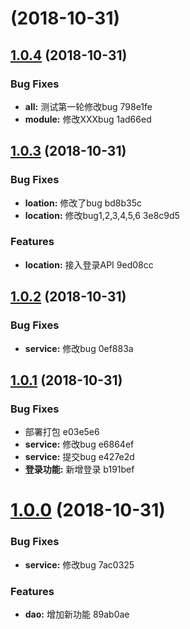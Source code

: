 <a name=""></a>
#  (2018-10-31)



<a name="1.0.4"></a>
## [1.0.4](/compare/1.0.3...1.0.4) (2018-10-31)


### Bug Fixes

* **all:** 测试第一轮修改bug 798e1fe
* **module:** 修改XXXbug 1ad66ed



<a name="1.0.3"></a>
## [1.0.3](/compare/1.0.2...1.0.3) (2018-10-31)


### Bug Fixes

* **loation:** 修改了bug bd8b35c
* **location:** 修改bug1,2,3,4,5,6 3e8c9d5


### Features

* **location:** 接入登录API 9ed08cc



<a name="1.0.2"></a>
## [1.0.2](/compare/1.0.1...1.0.2) (2018-10-31)


### Bug Fixes

* **service:** 修改bug 0ef883a



<a name="1.0.1"></a>
## [1.0.1](/compare/1.0.0...1.0.1) (2018-10-31)


### Bug Fixes

* 部署打包 e03e5e6
* **service:** 修改bug e6864ef
* **service:** 提交bug e427e2d
* **登录功能:** 新增登录 b191bef



<a name="1.0.0"></a>
# [1.0.0](/compare/7ac0325...1.0.0) (2018-10-31)


### Bug Fixes

* **service:** 修改bug 7ac0325


### Features

* **dao:** 增加新功能 89ab0ae



